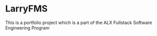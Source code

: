 # LarryFMS
This is a portfolio project which is a part of the ALX Fullstack Software Engineering Program

